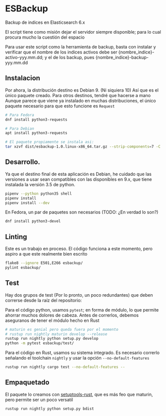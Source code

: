 # ESBackup
Backup de indices en Elasticsearch 6.x

El script tiene como misión dejar el servidor siempre disponible; para lo cual procura mucho la cuestión del espacio

Para usar este script como la herramienta de backup, basta con instalar y verificar que el nombre de los indices activos debe ser {nombre\_indice}-activo-yyy.mm.dd; y el de los backup, pues {nombre\_indice}-backup-yyy.mm.dd

## Instalacion
Por ahora, la distribución destino es Debian 9. (Ni siquiera 10) Así que es el único paquete creado. Para otros destinos, tendré que hacerse a mano
Aunque parece que viene ya instalado en muchas distribuciones, el único paquete necesario para que esto funcione es `Request`

```bash
# Para Fedora
dnf install python3-requests

# Para Debian
apt install python3-requests

# El paquete propiamente se instala asi:
tar xzvf dist/esbackup-1.0.linux-x86_64.tar.gz --strip-components=7 -C /usr/local/
```

## Desarrollo.
Ya que el destino final de esta aplicación es Debian, he cuidado que las versiones a usar sean compatibles con las disponibles en 9.x, que tiene instalada la versión 3.5 de python. 

```bash
pipenv --python python35 shell
pipenv install
pipenv install --dev
```

En Fedora, un par de paquetes son necesarios (TODO: ¿En verdad lo son?)

```bash
dnf install python3-devel 
```

## Linting
Este es un trabajo en proceso. El código funciona a este momento, pero aspiro a que este realmente bien escrito

```bash
flake8 --ignore E501,E266 esbackup/
pylint esbackup/
```

## Test
Hay dos grupos de test (Por lo pronto, un poco redundantes) que deben correrse desde la raíz del repositorio:

Para el código python, usamos `pytest`; en forma de módulo, lo que permite ahorrar muchos dolores de cabeza. Antes de correrlos, debemos aseguranos de tener el módulo hecho en Rust
```bash
# maturin es genial pero queda fuera por el momento
# rustup run nightly maturin develop --release 
rustup run nightly python setup.py develop
python -m pytest esbackup/test/
```

Para el código en Rust, usamos su sistema integrado. Es necesario correrlo señalando el toolchain `nightly` y usar la opción `--no-default-features`
```bash
rustup run nightly cargo test --no-default-features --
```

## Empaquetado
El paquete lo creamos con [setuptools-rust](https://pypi.org/project/setuptools-rust/), que es más feo que maturin, pero permite ser un poco versatil
```bash
rustup run nightly python setup.py bdist
```

